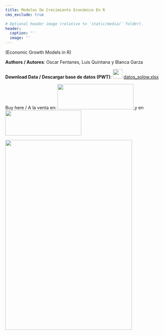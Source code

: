 ```yaml
---
title: Modelos De Crecimiento Económico En R
cms_exclude: true

# Optional header image (relative to `static/media/` folder).
header:
  caption: ''
  image: ''
---
```


(Economic Growth Models in R)

**Authors / Autores**: Oscar Fentanes, Luis Quintana y Blanca Garza

<p> <b>Download Data / Descargar base de datos (PWT)</b>: <img style='display:inline;' src='https://upload.wikimedia.org/wikipedia/commons/thumb/3/34/Microsoft_Office_Excel_%282019%E2%80%93present%29.svg/800px-Microsoft_Office_Excel_%282019%E2%80%93present%29.svg.png' width="30" height="30" /> <a href="/libro/datos_solow.xlsx"> datos_solow.xlsx </a> </p>

<p> Buy here / A la venta en:
<a href="https://www.alpha-editorial.com/Papel/9789587788402/Modelos+De+Crecimiento+Econ%c3%b3mico+En+R">  <b> <img style='display:inline;' src='https://www.alpha-editorial.com/images/alpha-negro-home.png' width="240" height="80"/> </b> </a> y en <a href="https://amzn.eu/d/0ldqx2p">  <b> <img style='display:inline;' src='https://upload.wikimedia.org/wikipedia/commons/4/41/Amazon_PNG6.png' width="240" height="80"/> </b> </a>  </p>

<a href="https://www.alpha-editorial.com/Papel/9789587788402/Modelos+De+Crecimiento+Econ%c3%b3mico+En+R">  <b> <img src="https://contentv2.tap-commerce.com/cover/original/9789587788402_1.jpg?id_com=1164" alt="" width="400" height="600" />
 </b> </a>


